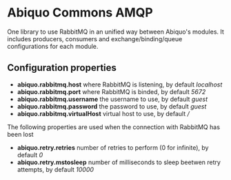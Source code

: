Abiquo Commons AMQP
===================

One library to use RabbitMQ in an unified way between Abiquo's modules. It includes producers, consumers and exchange/binding/queue configurations for each module.

Configuration properties
------------------------

* **abiquo.rabbitmq.host** where RabbitMQ is listening, by default *localhost*
* **abiquo.rabbitmq.port** where RabbitMQ is binded, by default *5672*
* **abiquo.rabbitmq.username** the username to use, by default *guest*
* **abiquo.rabbitmq.password** the password to use, by default *guest*
* **abiquo.rabbitmq.virtualHost** virtual host to use, by default */*

The following properties are used when the connection with RabbitMQ has been lost

* **abiquo.retry.retries** number of retries to perform (0 for infinite), by default *0* 
* **abiquo.retry.mstosleep** number of milliseconds to sleep beetwen retry attempts, by default *10000*

